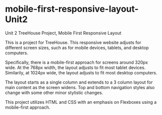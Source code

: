 # mobile-first-responsive-layout-Unit2
 Unit 2 TreeHouse Project, Mobile First Responsive Layout

 This is a project for TreeHouse. 
 This responsive website adjusts for different screen 
 sizes, such as for mobile devices, tablets, and desktop computers. 

 Specifically, there is a mobile-first approach for screens around 320px wide.
 At the 768px width, the layout adjusts to fit most tablet devices.
 Similarily, at 1024px wide, the layout adjusts to fit most desktop computers. 

 The layout starts as a single column and extends to a 3 column layout for main content as the screen widens. Top and bottom navigation styles also change with some 
 other minor stylistic changes. 

 This project utilizes HTML and CSS with an emphasis on Flexboxes using a mobile-first approach. 
